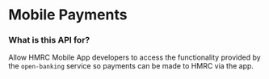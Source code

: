 # Mobile Payments
### What is this API for?
Allow HMRC Mobile App developers to access the functionality provided by the `open-banking` service so payments can be made to HMRC via the app.
